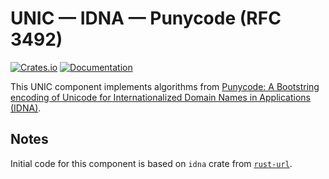 # UNIC — IDNA — Punycode (RFC 3492)

[![Crates.io](https://img.shields.io/crates/v/unic-idna-punycode.svg)](https://crates.io/crates/unic-idna-punycode)
[![Documentation](https://docs.rs/unic-idna-punycode/badge.svg)](https://docs.rs/unic-idna-punycode/)

This UNIC component implements algorithms from [Punycode: A Bootstring encoding
of Unicode for Internationalized Domain Names in Applications
(IDNA)](https://tools.ietf.org/html/rfc3492).

## Notes

Initial code for this component is based on `idna` crate from
[`rust-url`](https://github.com/servo/rust-url).
